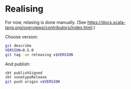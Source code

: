 # Realising

For now, relasing is done manually.
(See https://docs.scala-lang.org/overviews/contributors/index.html.)

Choose version:

```bash
git describe
VERSION=0.5.0
git tag -am releasing v$VERSION
```

And publish:

```bash
sbt publishSigned
sbt sonatypeRelease
git push origin v$VERSION
```
